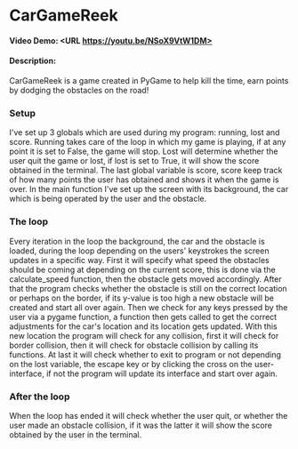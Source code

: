 # CarGameReek
#### Video Demo:  <URL https://youtu.be/NSoX9VtW1DM>
#### Description:
CarGameReek is a game created in PyGame to help kill the time, earn points by dodging the obstacles on the road!

### Setup
I've set up 3 globals which are used during my program: running, lost and score. Running takes care of the loop in which my game is playing, if at any point it is set to False, the game will stop. Lost will determine whether the user quit the game or lost, if lost is set to True, it will show the score obtained in the terminal. The last global variable is score, score keep track of how many points the user has obtained and shows it when the game is over. In the main function I've set up the screen with its background, the car which is being operated by the user and the obstacle.

### The loop
Every iteration in the loop the background, the car and the obstacle is loaded, during the loop depending on the users' keystrokes the screen updates in a specific way. First it will specify what speed the obstacles should be coming at depending on the current score, this is done via the calculate_speed function, then the obstacle gets moved accordingly. After that the program checks whether the obstacle is still on the correct location or perhaps on the border, if its y-value is too high a new obstacle will be created and start all over again.
Then we check for any keys pressed by the user via a pygame function, a function then gets called to get the correct adjustments for the car's location and its location gets updated. With this new location the program will check for any collision, first it will check for border collision, then it will check for obstacle collision by calling its functions. At last it will check whether to exit to program or not depending on the lost variable, the escape key or by clicking the cross on the user-interface, if not the program will update its interface and start over again.

### After the loop
When the loop has ended it will check whether the user quit, or whether the user made an obstacle collision, if it was the latter it will show the score obtained by the user in the terminal.
